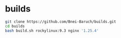 # builds

```bash
git clone https://github.com/Bnei-Baruch/builds.git
cd builds
bash build.sh rockylinux:9.3 nginx '1.25.4'
```
